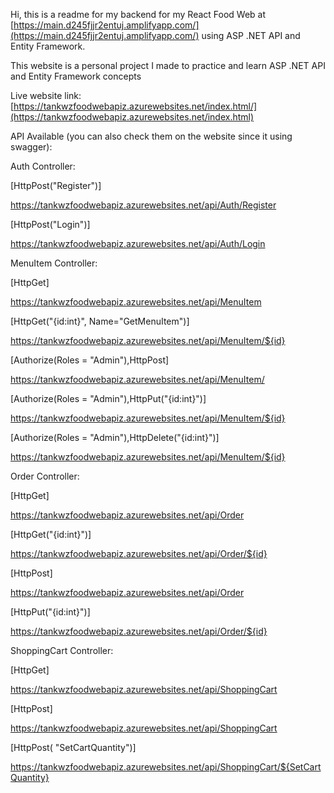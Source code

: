 Hi, this is a readme for my backend for my React Food Web at [https://main.d245fjjr2entuj.amplifyapp.com/](https://main.d245fjjr2entuj.amplifyapp.com/) using ASP .NET API and Entity Framework.

This website is a personal project I made to practice and learn  ASP .NET API and Entity Framework concepts

Live website link: [https://tankwzfoodwebapiz.azurewebsites.net/index.html/](https://tankwzfoodwebapiz.azurewebsites.net/index.html)

API Available (you can also check them on the website since it using swagger):

Auth Controller:

[HttpPost("Register")]

https://tankwzfoodwebapiz.azurewebsites.net/api/Auth/Register

[HttpPost("Login")]

https://tankwzfoodwebapiz.azurewebsites.net/api/Auth/Login


MenuItem Controller:


[HttpGet]

https://tankwzfoodwebapiz.azurewebsites.net/api/MenuItem

[HttpGet("{id:int}", Name="GetMenuItem")]

https://tankwzfoodwebapiz.azurewebsites.net/api/MenuItem/${id}

[Authorize(Roles = "Admin"),HttpPost]

https://tankwzfoodwebapiz.azurewebsites.net/api/MenuItem/

[Authorize(Roles = "Admin"),HttpPut("{id:int}")]

https://tankwzfoodwebapiz.azurewebsites.net/api/MenuItem/${id}

[Authorize(Roles = "Admin"),HttpDelete("{id:int}")]

https://tankwzfoodwebapiz.azurewebsites.net/api/MenuItem/${id}


Order Controller:

[HttpGet]

https://tankwzfoodwebapiz.azurewebsites.net/api/Order

[HttpGet("{id:int}")]

https://tankwzfoodwebapiz.azurewebsites.net/api/Order/${id}

[HttpPost]

https://tankwzfoodwebapiz.azurewebsites.net/api/Order

[HttpPut("{id:int}")]

https://tankwzfoodwebapiz.azurewebsites.net/api/Order/${id}


ShoppingCart Controller:

[HttpGet]

https://tankwzfoodwebapiz.azurewebsites.net/api/ShoppingCart

[HttpPost]

https://tankwzfoodwebapiz.azurewebsites.net/api/ShoppingCart

[HttpPost( "SetCartQuantity")]

https://tankwzfoodwebapiz.azurewebsites.net/api/ShoppingCart/${SetCartQuantity}



